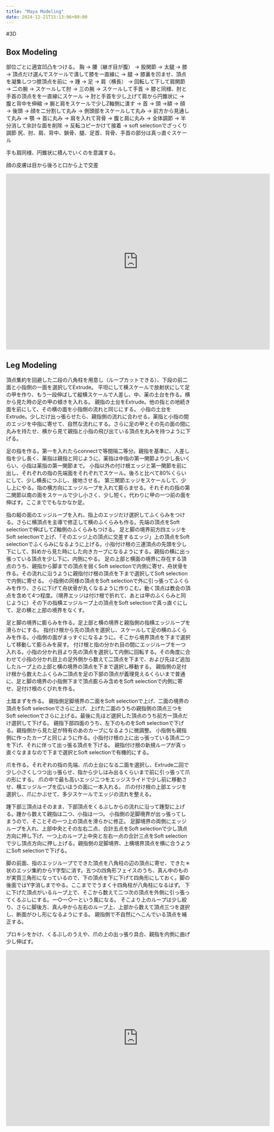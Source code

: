 ```yaml
---
title: "Maya Modeling"
date: 2024-12-21T15:13:06+09:00
---
```

#3D

## Box Modeling
部位ごとに適宜凹凸をつける。
胸 → 腰（継ぎ目が腹）  → 股関節 → 太腿 → 膝 → 頂点だけ選んでスケールで潰して膝を一直線に → 腿 → 膝裏を凹ませ、頂点を凝集しつつ膝頂点を前に
→ 踵 → 足 → 肩（横長） → 回転して下して肩関節 → 二の腕 → スケールして肘 → 三の腕 → スケールして手首 → 膝と同様、肘と手首の頂点をを一直線にスケール → 肘と手首を少し上げて肩から円錐状に → 腹と背中を伸縮 → 腕と肩をスケールで少しZ軸側に潰す → 首 → 頭 →額 → 顔 → 後頭 → 顔を二分割して丸み → 側頭部をスケールして丸み → 前方から見通して丸み → 顎 → 首に丸み → 肩を入れて背骨 → 腹と肩に丸み → 全体調節
→ 半分消して余計な面を削除 → 反転コピーかけて接着 → soft selectionでざっくり調節
尻、肘、肩、背中、鎖骨、腿、足首、背骨、手首の部分は真っ直ぐスケール

手も肩同様、円錐状に積んでいくのを意識する。

顔の皮膚は目から後ろと口から上で交差

<iframe width="720" height="480" src="https://www.youtube.com/embed/x5tLsQgtMao" title="YouTube video player" frameborder="0" allow="accelerometer; autoplay; clipboard-write; encrypted-media; gyroscope; picture-in-picture" allowfullscreen></iframe>


## Leg Modeling
頂点集約を回避した二段の八角柱を用意し（ループカットできる）、下段の前二面と小指側の一面を選択してExtrude。
平坦にして横スケールで放射状にして足の甲を作り、もう一段伸ばして縦横スケールで人差し、中、薬の土台を作る。横から見た時の足の甲の傾きを入れる。
親指の土台をExtrude。他の指との地続き面を前にして、その横の面を小指側の流れと同じにする。
小指の土台をExtrude。少しだけ出っ張らせたら、親指側の流れに合わせる。薬指と小指の間のエッジを中指に寄せて、自然な流れにする。さらに足の甲とその先の面の間に丸みを持たせ、横から見て親指と小指の飛び出ている頂点を丸みを持つように下げる。

足の指を作る。第一を入れたらconnectで等間隔二等分。親指を基準に、人差し指を少し長く、薬指は親指と同じように、薬指は中指の第一関節より少し長いくらい、小指は薬指の第一関節まで。
小指以外の付け根エッジと第一関節を前に出し、それぞれの指の先端面をそれぞれでスケール。後ろと比べて80%くらいにして、少し横長につぶし、接地させる。
第三関節エッジをスケールして、少し上にやる。指の横方向にエッジループを入れて膨らませる。それそれの指の第二関節以南の面をスケールで少し小さく、少し短く。代わりに甲の一つ前の面を伸ばす。ここまででもなかなか足。

指の縦の面のエッジループを入れ、指上のエッジだけ選択してふくらみをつける。さらに横頂点を主導で修正して横のふくらみも作る。先端の頂点をSoft selectionで伸ばしてZ軸側のふくらみもつける。
足と脚の境界前方四エッジをSoft selectionで上げ、「そのエッジ上の頂点に交差するエッジ」上の頂点をSoft selectionでふくらみになるように上げる。小指付け根の三連頂点の先頭を少し下にして、斜めから見た時にした向きカーブになるようにする。親指の横に出っ張っている頂点を少し下に、内側にやる。
足の上部と横面の境界に存在する頂点のうち、親指から脚までの頂点を弱くSoft selectionで内側に寄せ、舟状骨を作る。その流れに沿うように親指付け根の頂点を下まで選択してSoft selectionで内側に寄せる。
小指側の同様の頂点をSoft selectionで外に引っ張ってふくらみを作り、さらに下げて舟状骨が丸くなるように作りこむ。動く頂点は教会の頂点を含めて4つ程度。（境界エッジは付け根で折れて、あとは甲のふくらみと同じように）その下の指横エッジループ上の頂点をSoft selectionで真っ直ぐにして、足の横と上部の境界をなくす。

足と脚の境界に膨らみを作る。足上部と横の境界と親指側の指横エッジループを滑らかにする。
指付け根から先の頂点を選択し、スケールして足の横のふくらみを作る。小指側の面がまっすぐになるように。そこから境界頂点を下まで選択して移動して膨らみを戻す。
付け根と指の分かれ目の間にエッジループを一つ入れる。小指の分かれ目より先の頂点を選択して内側に回転する。その角度に合わせて小指の分かれ目上の足外側から数えて二頂点を下まで、および先ほど追加したループ上の上部と横の境界の頂点を下まで選択し移動する。
親指側の足付け根から数えたふくらみ二頂点を足の下部の頂点が義理見えるくらいまで普通に、足と脚の境界の小指側下まで頂点膨らみ含めをSoft selectionで内側に寄せ、足付け根のくびれを作る。

土踏まずを作る。  親指側足脚境界の二面をSoft selectionで上げ、二面の境界の頂点をSoft selectionでさらに上げ、上げた二面のうちの親指側の頂点三つをSoft selectionでさらに上げる。最後に先ほど選択した頂点のうち前方一頂点だけ選択して下げる。
親指下部四面のうち、左下のものをSoft selectionで下げる。親指側から見た足が特有のあのカーブになるように微調整。
小指側も親指側に作ったカーブと同じように作る。小指付け根の上に出っ張っている頂点二つを下げ、それに伴って出っ張る頂点を下げる。
親指付け根の新規ループが真っ直ぐなままなので下まで選択とSoft selectionで有機的にする。

爪を作る。それぞれの指の先端、爪の土台になる二面を選択し、Extrude二回で少し小さくしつつ出っ張らせ、指から少しはみ出るくらいまで前に引っ張って爪の形にする。
爪の中で最も高いエッジ二つをエッジスライドで少し前に移動させ、横エッジループを広いほうの面に一本入れる。
爪の付け根の上部エッジを選択し、爪にかぶせて、多少スケールでエッジの流れを整える。

踵下部三頂点はそのまま、下部頂点をくるぶしからの流れに沿って踵型に上げる。踵から数えて親指は二つ、小指は一つ。
小指側の足脚境界が出っ張ってしまうので、そことその一つ上の頂点を滑らかに修正。
足脚境界の両側にエッジループを入れ、上部中央とその左右二点、合計五点をSoft selectionで少し頂点方向に押し下げ、一つ上のループ上中央と左右一点の合計三点をSoft selectionで少し頂点方向に押し上げる。親指側の足脚境界、上横境界頂点を横に合うようにSoft selectionで下げる。

脚の前面、指のエッジループでできた頂点を八角柱の辺の頂点に寄せ、できた＊状のエッジ集約からY字型に消す。五つの四角形フェイスのうち、真ん中のものが実質三角形になっているので、下の頂点を下に下げて四角形にしておく。脚の後面ではY字消しまでやる。ここまででうまく十四角柱が八角柱になるはず。
下に下げた頂点がいるループ上で、そこから数えて二つ次の頂点を外側に引っ張ってくるぶしにする。ー◇ー◇ーという風になる。
そこより上のループは少し絞り、さらに脚後方、真ん中から左右のループ上、上部から数えて頂点三つを選択し、断面がひし形になるようにする。
親指側で不自然にへこんでいる頂点を補正する。

プロキシをかけ、くるぶしのうえや、爪の上の出っ張り具合、親指を内側に曲げ少し伸ばす。


<iframe width="720" height="480" src="https://www.youtube.com/embed/2aaUmihMNMk" title="YouTube video player" frameborder="0" allow="accelerometer; autoplay; clipboard-write; encrypted-media; gyroscope; picture-in-picture" allowfullscreen></iframe>
